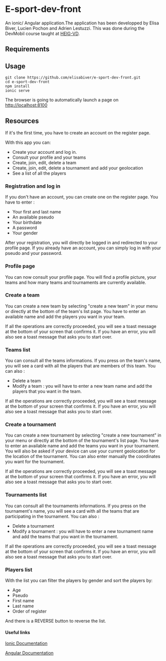 # E-sport-dev-front

An ionic/ Angular application.The application has been developped by Elisa Biver, Lucien Pochon and Adrien Lestuzzi. This was done during the DevMobil course taught at [HEIG-VD](https://heig-vd.ch/).


## Requirements

## Usage

```
git clone https://github.com/elisabiver/e-sport-dev-front.git
cd e-sport-dev-front
npm install
ionic serve
```

The browser is going to automatically launch a page on [http://localhost:8100](http://localhost:8100)

## Resources

If it's the first time, you have to create an account on the register page. 

With this app you can:

* Create your account and log in.
* Consult your profile and your teams
* Create, join, edit, delete a team
* Create, join, edit, delete a tournament and add your geolocation
* See a list of all the players

### Registration and log in
If you don't have an account, you can create one on the register page. You have to enter :

* Your first and last name
* An available pseudo
* Your birthdate
* A password
* Your gender

After your registration, you will directly be logged in and redirected to your profile page.
If you already have an account, you can simply log in with your pseudo and your password.

### Profile page
You can now consult your profile page. You will find a profile picture, your teams and how many teams and tournaments are currently available. 

### Create a team
You can create a new team by selecting "create a new team" in your menu or directly at the bottom of the team's list page. You have to enter an available name and add the players you want in your team.

If all the operations are correctly proceeded, you will see a toast message at the bottom of your screen that confirms it. If you have an error, you will also see a toast message that asks you to start over.

### Teams list
You can consult all the teams informations. If you press on the team's name, you will see a card with all the players that are members of this team. You can also :

* Delete a team
* Modify a team : you will have to enter a new team name and add the players that you want in the team.

If all the operations are correctly proceeded, you will see a toast message at the bottom of your screen that confirms it. If you have an error, you will also see a toast message that asks you to start over.

### Create a tournament
You can create a new tournament by selecting "create a new tournament" in your menu or directly at the bottom of the tournament's list page. You have to enter an available name and add the teams you want in your tournament. You will also be asked if your device can use your current geolocation for the location of the tournament. You can also enter manually the coordinates you want for the tournament.

If all the operations are correctly proceeded, you will see a toast message at the bottom of your screen that confirms it. If you have an error, you will also see a toast message that asks you to start over.

### Tournaments list
You can consult all the tournaments informations. If you press on the tournament's name, you will see a card with all the teams that are participating in the tournament. You can also :

* Delete a tournament
* Modify a tournament : you will have to enter a new tournament name and add the teams that you want in the tournament.

If all the operations are correctly proceeded, you will see a toast message at the bottom of your screen that confirms it. If you have an error, you will also see a toast message that asks you to start over.

### Players list 

With the list you can filter the players by gender and sort the players by:
* Age 
* Pseudo
* First name
* Last name
* Order of register

And there is a REVERSE button to reverse the list. 

#### Useful links 

[Ionic Documentation](https://ionicframework.com/docs)

[Angular Documentation](https://angular.io/docs/)

